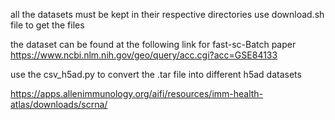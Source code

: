 all the datasets must be kept in their respective directories
use download.sh file to get the files

the dataset can be found at the following link for fast-sc-Batch paper 
https://www.ncbi.nlm.nih.gov/geo/query/acc.cgi?acc=GSE84133

use the csv_h5ad.py to convert the .tar file into different h5ad datasets

https://apps.allenimmunology.org/aifi/resources/imm-health-atlas/downloads/scrna/